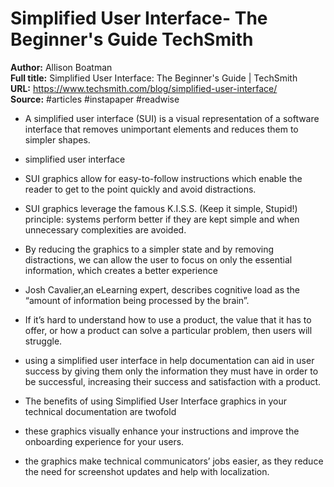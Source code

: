 # Simplified User Interface- The Beginner's Guide   TechSmith

**Author:** Allison Boatman  
**Full title:** Simplified User Interface: The Beginner's Guide | TechSmith  
**URL:** https://www.techsmith.com/blog/simplified-user-interface/  
**Source:** #articles #instapaper #readwise

- A simplified user interface (SUI) is a visual representation of a software interface that removes unimportant elements and reduces them to simpler shapes. 
   
- simplified user interface 
   
- SUI graphics allow for easy-to-follow instructions which enable the reader to get to the point quickly and avoid distractions. 
   
- SUI graphics leverage the famous K.I.S.S. (Keep it simple, Stupid!) principle: systems perform better if they are kept simple and when unnecessary complexities are avoided. 
   
- By reducing the graphics to a simpler state and by removing distractions, we can allow the user to focus on only the essential information, which creates a better experience 
   
- Josh Cavalier,an eLearning expert, describes cognitive load as the “amount of information being processed by the brain”. 
   
- If it’s hard to understand how to use a product, the value that it has to offer, or how a product can solve a particular problem, then users will struggle. 
   
- using a simplified user interface in help documentation can aid in user success by giving them only the information they must have in order to be successful, increasing their success and satisfaction with a product. 
   
- The benefits of using Simplified User Interface graphics in your technical documentation are twofold 
   
- these graphics visually enhance your instructions and improve the onboarding experience for your users. 
   
- the graphics make technical communicators’ jobs easier, as they reduce the need for screenshot updates and help with localization. 
   
